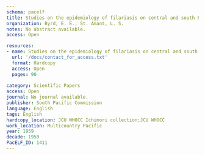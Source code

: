 ```yaml
---
schema: pacelf
title: Studies on the epidemiology of filariasis on central and south Pacific islands
organization: Byrd, E. E., St. Amant, L. S.
notes: No abstract available.
access: Open

resources:
- name: Studies on the epidemiology of filariasis on central and south Pacific islands
  url: '/docs/contact_for_access.txt'
  format: Hardcopy
  access: Open
  pages: 90
 
category: Scientific Papers
access: Open
journal: No journal available.
publisher: South Pacific Commission
language: English 
tags: English 
hardcopy_location: JCU WHOCC Ichimori collection;JCU WHOCC
work_location: Multicountry Pacific
year: 1959
decade: 1950
PacELF_ID: 1411
---
```

